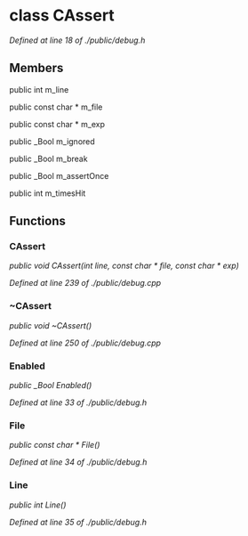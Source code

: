 # class CAssert

*Defined at line 18 of ./public/debug.h*

## Members

public int m_line

public const char * m_file

public const char * m_exp

public _Bool m_ignored

public _Bool m_break

public _Bool m_assertOnce

public int m_timesHit



## Functions

### CAssert

*public void CAssert(int line, const char * file, const char * exp)*

*Defined at line 239 of ./public/debug.cpp*

### ~CAssert

*public void ~CAssert()*

*Defined at line 250 of ./public/debug.cpp*

### Enabled

*public _Bool Enabled()*

*Defined at line 33 of ./public/debug.h*

### File

*public const char * File()*

*Defined at line 34 of ./public/debug.h*

### Line

*public int Line()*

*Defined at line 35 of ./public/debug.h*




